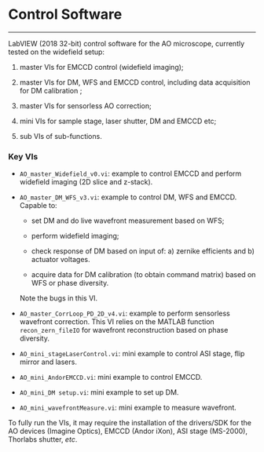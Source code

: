 Control Software
===
---
LabVIEW (2018 32-bit) control software for the AO microscope, currently tested on the widefield setup:

1) master VIs for EMCCD control (widefield imaging);

2) master VIs for DM, WFS and EMCCD control, including data acquisition for DM calibration ;

3) master VIs for sensorless AO correction;

4) mini VIs for sample stage, laser shutter, DM and EMCCD etc;

5) sub VIs of sub-functions.


### Key VIs

- `AO_master_Widefield_v0.vi`: example to control EMCCD and perform widefield imaging (2D slice and z-stack).

- `AO_master_DM_WFS_v3.vi`: example to control DM, WFS and EMCCD.  Capable to:

    - set DM and do live wavefront measurement based on WFS;

    - perform widefield imaging;

    - check response of DM based on input of: a) zernike efficients and b) actuator voltages.

    - acquire data for DM calibration (to obtain command matrix) based on WFS or phase diversity.

    Note the bugs in this VI. 

- `AO_master_CorrLoop_PD_2D_v4.vi`: example to perform sensorless wavefront correction. This VI relies on the MATLAB function `recon_zern_fileIO` for wavefront reconstruction based on phase diversity.

- `AO_mini_stageLaserControl.vi`: mini example to control ASI stage, flip mirror and lasers.

- `AO_mini_AndorEMCCD.vi`: mini example to control EMCCD.

- `AO_mini_DM setup.vi`: mini example to set up DM.

- `AO_mini_wavefrontMeasure.vi`: mini example to measure wavefront.


To fully  run the VIs, it may require the installation of the drivers/SDK for the AO devices (Imagine Optics), EMCCD (Andor iXon), ASI stage (MS-2000), Thorlabs shutter, *etc*.
